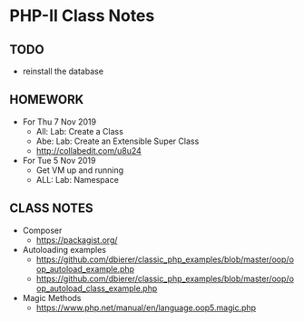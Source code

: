 # PHP-II Class Notes

## TODO
* reinstall the database

## HOMEWORK
* For Thu 7 Nov 2019
  * All: Lab: Create a Class
  * Abe: Lab: Create an Extensible Super Class
  * http://collabedit.com/u8u24
* For Tue 5 Nov 2019
  * Get VM up and running
  * ALL: Lab: Namespace

## CLASS NOTES
* Composer
  * https://packagist.org/
* Autoloading examples
  * https://github.com/dbierer/classic_php_examples/blob/master/oop/oop_autoload_example.php
  * https://github.com/dbierer/classic_php_examples/blob/master/oop/oop_autoload_class_example.php
* Magic Methods
  * https://www.php.net/manual/en/language.oop5.magic.php
